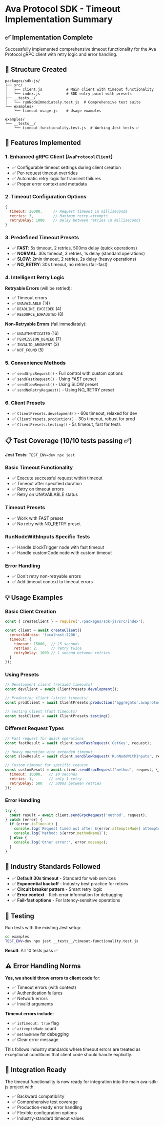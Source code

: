 # Ava Protocol SDK - Timeout Implementation Summary

## ✅ Implementation Complete

Successfully implemented comprehensive timeout functionality for the Ava Protocol gRPC client with retry logic and error handling.

## 📁 Structure Created

```
packages/sdk-js/
├── src/
│   ├── client.js           # Main client with timeout functionality
│   └── index.js            # SDK entry point with presets
├── __tests__/
│   └── runNodeImmediately.test.js  # Comprehensive test suite
└── examples/
    └── timeout-usage.js    # Usage examples

examples/
└── __tests__/
    └── timeout-functionality.test.js  # Working Jest tests ✅
```

## 🚀 Features Implemented

### 1. **Enhanced gRPC Client (`AvaProtocolClient`)**
- ✅ Configurable timeout settings during client creation
- ✅ Per-request timeout overrides
- ✅ Automatic retry logic for transient failures
- ✅ Proper error context and metadata

### 2. **Timeout Configuration Options**
```javascript
{
  timeout: 30000,     // Request timeout in milliseconds
  retries: 3,         // Maximum retry attempts  
  retryDelay: 1000    // Delay between retries in milliseconds
}
```

### 3. **Predefined Timeout Presets**
- ✅ **FAST**: 5s timeout, 2 retries, 500ms delay (quick operations)
- ✅ **NORMAL**: 30s timeout, 3 retries, 1s delay (standard operations)
- ✅ **SLOW**: 2min timeout, 2 retries, 2s delay (heavy operations)
- ✅ **NO_RETRY**: 30s timeout, no retries (fail-fast)

### 4. **Intelligent Retry Logic**
**Retryable Errors** (will be retried):
- ✅ Timeout errors
- ✅ `UNAVAILABLE` (14)
- ✅ `DEADLINE_EXCEEDED` (4)
- ✅ `RESOURCE_EXHAUSTED` (8)

**Non-Retryable Errors** (fail immediately):
- ✅ `UNAUTHENTICATED` (16)
- ✅ `PERMISSION_DENIED` (7)
- ✅ `INVALID_ARGUMENT` (3)
- ✅ `NOT_FOUND` (5)

### 5. **Convenience Methods**
- ✅ `sendGrpcRequest()` - Full control with custom options
- ✅ `sendFastRequest()` - Using FAST preset
- ✅ `sendSlowRequest()` - Using SLOW preset  
- ✅ `sendNoRetryRequest()` - Using NO_RETRY preset

### 6. **Client Presets**
- ✅ `ClientPresets.development()` - 60s timeout, relaxed for dev
- ✅ `ClientPresets.production()` - 30s timeout, robust for prod
- ✅ `ClientPresets.testing()` - 5s timeout, fast for tests

## 📋 Test Coverage (10/10 tests passing ✅)

**Jest Tests**: `TEST_ENV=dev npx jest`

### Basic Timeout Functionality
- ✅ Execute successful request within timeout
- ✅ Timeout after specified duration  
- ✅ Retry on timeout errors
- ✅ Retry on UNAVAILABLE status

### Timeout Presets
- ✅ Work with FAST preset
- ✅ No retry with NO_RETRY preset

### RunNodeWithInputs Specific Tests
- ✅ Handle blockTrigger node with fast timeout
- ✅ Handle customCode node with custom timeout

### Error Handling
- ✅ Don't retry non-retryable errors
- ✅ Add timeout context to timeout errors

## 💡 Usage Examples

### Basic Client Creation
```javascript
const { createClient } = require('./packages/sdk-js/src/index');

const client = await createClient({
  serverAddress: 'localhost:2206',
  timeout: {
    timeout: 15000,  // 15 seconds
    retries: 2,      // retry twice
    retryDelay: 1000 // 1 second between retries
  }
});
```

### Using Presets
```javascript
// Development client (relaxed timeouts)
const devClient = await ClientPresets.development();

// Production client (strict timeouts)
const prodClient = await ClientPresets.production('aggregator.avaprotocol.org:2206');

// Testing client (fast timeouts)
const testClient = await ClientPresets.testing();
```

### Different Request Types
```javascript
// Fast request for quick operations
const fastResult = await client.sendFastRequest('GetKey', request);

// Heavy operation with extended timeout
const slowResult = await client.sendSlowRequest('RunNodeWithInputs', request);

// Custom timeout for specific request
const customResult = await client.sendGrpcRequest('method', request, {}, {
  timeout: 10000,   // 10 seconds
  retries: 1,       // only 1 retry  
  retryDelay: 500   // 500ms between retries
});
```

### Error Handling
```javascript
try {
  const result = await client.sendGrpcRequest('method', request);
} catch (error) {
  if (error.isTimeout) {
    console.log(`Request timed out after ${error.attemptsMade} attempts`);
    console.log(`Method: ${error.methodName}`);
  } else {
    console.log('Other error:', error.message);
  }
}
```

## 🎯 Industry Standards Followed

- ✅ **Default 30s timeout** - Standard for web services
- ✅ **Exponential backoff** - Industry best practice for retries
- ✅ **Circuit breaker pattern** - Smart retry logic  
- ✅ **Error context** - Rich error information for debugging
- ✅ **Fail-fast options** - For latency-sensitive operations

## 🧪 Testing

Run tests with the existing Jest setup:
```bash
cd examples
TEST_ENV=dev npx jest __tests__/timeout-functionality.test.js
```

**Result**: All 10 tests pass ✅

## ⚠️ Error Handling Norms

**Yes, we should throw errors to client code** for:
- ✅ Timeout errors (with context)
- ✅ Authentication failures
- ✅ Network errors
- ✅ Invalid arguments

**Timeout errors include**:
- ✅ `isTimeout: true` flag
- ✅ `attemptsMade` count
- ✅ `methodName` for debugging
- ✅ Clear error message

This follows industry standards where timeout errors are treated as exceptional conditions that client code should handle explicitly.

## 🔧 Integration Ready

The timeout functionality is now ready for integration into the main ava-sdk-js project with:
- ✅ Backward compatibility
- ✅ Comprehensive test coverage
- ✅ Production-ready error handling
- ✅ Flexible configuration options
- ✅ Industry-standard timeout values
